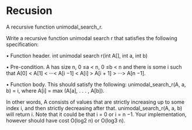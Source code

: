 # Recusion
A recursive function unimodal_search_r.

Write a recursive function unimodal search r that satisfies the following specification:

• Function header. int unimodal search r(int A[], int a, int b)

• Pre-condition. A has size n, 0 ≤a < n, 0 ≤b < n and there is some i such that
A[0] < A[1] < ···< A[i −1] < A[i] > A[i + 1] > ···> A[n −1].

• Function body. This should satisfy the following:
unimodal_search_r(A, a, b) = i, where A[i] = max (A[a], . . . , A[b]).

In other words, A consists of values that are strictly increasing up to some index i, and then
strictly decreasing after that. unimodal_search_r(A, a, b) will return i. Note that it could be
that i = 0 or i = n −1. Your
implementation, however should have cost O(log2 n) or O(log3 n).
